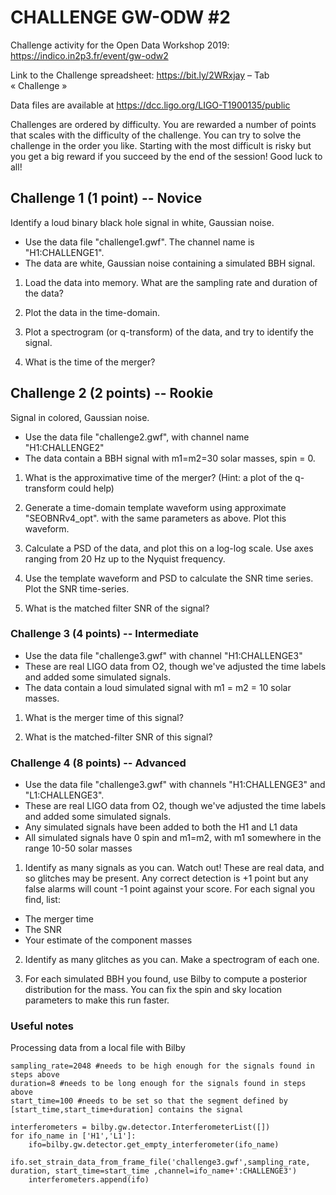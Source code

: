 # CHALLENGE GW-ODW #2 

Challenge activity for the Open Data Workshop 2019: https://indico.in2p3.fr/event/gw-odw2

Link to the Challenge spreadsheet: https://bit.ly/2WRxjay   – Tab « Challenge »

Data files are available at https://dcc.ligo.org/LIGO-T1900135/public

Challenges are ordered by difficulty. You are rewarded a number of
points that scales with the difficulty of the challenge. You can try
to solve the challenge in the order you like. Starting with the most
difficult is risky but you get a big reward if you succeed by the end
of the session! Good luck to all!

## Challenge 1 (1 point) -- Novice

Identify a loud binary black hole signal in white, Gaussian noise.

* Use the data file "challenge1.gwf".  The channel name is "H1:CHALLENGE1".
* The data are  white, Gaussian noise containing a simulated BBH signal.

1. Load the data into memory.  What are the sampling rate and duration of the data?

2. Plot the data in the time-domain. 

3. Plot a spectrogram (or q-transform) of the data, and try to identify the signal.

4. What is the time of the merger?


## Challenge 2 (2 points) -- Rookie

Signal in colored, Gaussian noise.

* Use the data file "challenge2.gwf", with channel name "H1:CHALLENGE2"
* The data contain a BBH signal with m1=m2=30 solar masses, spin = 0.

1. What is the approximative time of the merger? (Hint: a plot of the q-transform could help)

2. Generate a time-domain template waveform using approximate "SEOBNRv4_opt".
   with the same parameters as above.  Plot this waveform.

3. Calculate a PSD of the data, and plot this on a log-log scale.
   Use axes ranging from 20 Hz up to the Nyquist frequency.

4. Use the template waveform and PSD to calculate the SNR time series.  Plot the SNR time-series.

5. What is the matched filter SNR of the signal?


### Challenge 3 (4 points) -- Intermediate

* Use the data file "challenge3.gwf" with channel "H1:CHALLENGE3"
* These are real LIGO data from O2, though we've adjusted the time labels and 
  added some simulated signals.
* The data contain a loud simulated signal with m1 = m2 = 10 solar masses.

1. What is the merger time of this signal?

2. What is the matched-filter SNR of this signal?


### Challenge 4 (8 points) -- Advanced

* Use the data file "challenge3.gwf" with channels "H1:CHALLENGE3" and "L1:CHALLENGE3".
* These are real LIGO data from O2, though we've adjusted the time labels and 
  added some simulated signals.
* Any simulated signals have been added to both the H1 and L1 data
* All simulated signals have 0 spin and m1=m2, with m1 somewhere in the range 10-50 solar masses

1. Identify as many signals as you can.  Watch out!  These are real data, and so glitches may be
present.  Any correct detection is +1 point but any false alarms will count -1 point 
against your score.  For each signal you find, list:

 * The merger time
 * The SNR
 * Your estimate of the component masses

2. Identify as many glitches as you can.  Make a spectrogram of each one.

3. For each simulated BBH you found, use Bilby to compute a posterior distribution for 
   the mass. You can fix the spin and sky location parameters to make this run faster.

### Useful notes

Processing data from a local file with Bilby

```
sampling_rate=2048 #needs to be high enough for the signals found in steps above
duration=8 #needs to be long enough for the signals found in steps above
start_time=100 #needs to be set so that the segment defined by [start_time,start_time+duration] contains the signal

interferometers = bilby.gw.detector.InterferometerList([])
for ifo_name in ['H1','L1']:
    ifo=bilby.gw.detector.get_empty_interferometer(ifo_name)
    ifo.set_strain_data_from_frame_file('challenge3.gwf',sampling_rate, duration, start_time=start_time ,channel=ifo_name+':CHALLENGE3')
    interferometers.append(ifo)
```
